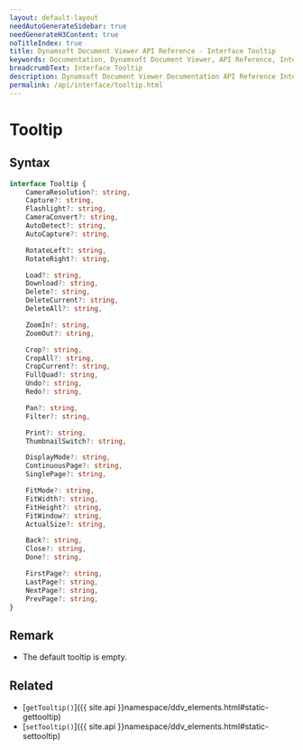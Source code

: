 ```yaml
---
layout: default-layout
needAutoGenerateSidebar: true
needGenerateH3Content: true
noTitleIndex: true
title: Dynamsoft Document Viewer API Reference - Interface Tooltip
keywords: Documentation, Dynamsoft Document Viewer, API Reference, Interface Tooltip
breadcrumbText: Interface Tooltip
description: Dynamsoft Document Viewer Documentation API Reference Interface Tooltip Page
permalink: /api/interface/tooltip.html
---
```


# Tooltip

## Syntax

```typescript
interface Tooltip {
    CameraResolution?: string,
    Capture?: string,
    Flashlight?: string,
    CameraConvert?: string,
    AutoDetect?: string,
    AutoCapture?: string,

    RotateLeft?: string,
    RotateRight?: string,

    Load?: string,
    Download?: string,
    Delete?: string,
    DeleteCurrent?: string,
    DeleteAll?: string,

    ZoomIn?: string,
    ZoomOut?: string,

    Crop?: string,
    CropAll?: string,
    CropCurrent?: string,
    FullQuad?: string,
    Undo?: string,
    Redo?: string,

    Pan?: string,
    Filter?: string,

    Print?: string,
    ThumbnailSwitch?: string,

    DisplayMode?: string,
    ContinuousPage?: string,
    SinglePage?: string,

    FitMode?: string,
    FitWidth?: string,
    FitHeight?: string,
    FitWindow?: string,
    ActualSize?: string,

    Back?: string,
    Close?: string,
    Done?: string,

    FirstPage?: string,
    LastPage?: string,
    NextPage?: string,
    PrevPage?: string,
}
```

## Remark 

- The default tooltip is empty.

## Related

- [`getTooltip()`]({{ site.api }}namespace/ddv_elements.html#static-gettooltip)
- [`setTooltip()`]({{ site.api }}namespace/ddv_elements.html#static-settooltip)